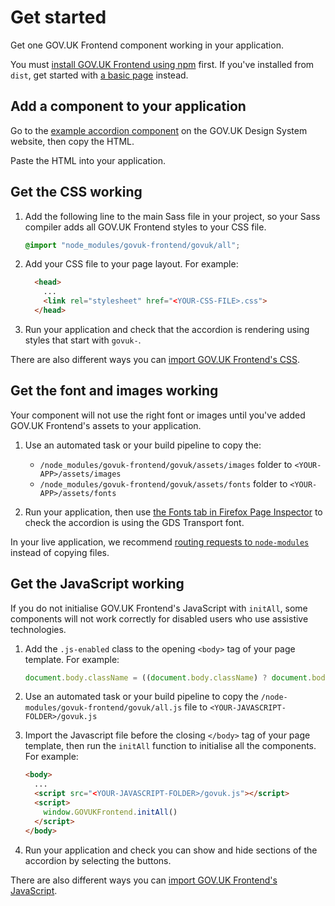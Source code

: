 # Get started

Get one GOV.UK Frontend component working in your application.

You must [install GOV.UK Frontend using npm](/docs/installation/installing-with-npm.md) first. If you've installed from `dist`, get started with [a basic page](/docs/installation/installing-from-dist.md#2-include-resources) instead.

## Add a component to your application

Go to the [example accordion component](https://design-system.service.gov.uk/components/accordion/#accordion-example) on the GOV.UK Design System website, then copy the HTML.

Paste the HTML into your application.

## Get the CSS working

1. Add the following line to the main Sass file in your project, so your Sass compiler adds all GOV.UK Frontend styles to your CSS file.

    ```Scss
    @import "node_modules/govuk-frontend/govuk/all";
    ```

2. Add your CSS file to your page layout. For example:

    ```html
      <head>
        ...
        <link rel="stylesheet" href="<YOUR-CSS-FILE>.css">
      </head>
    ```

3. Run your application and check that the accordion is rendering using styles that start with `govuk-`.

There are also different ways you can [import GOV.UK Frontend's CSS](/docs/installation/importing-css-assets-and-javascript.md#css).

## Get the font and images working

Your component will not use the right font or images until you've added GOV.UK Frontend's assets to your application.

1. Use an automated task or your build pipeline to copy the:

    - `/node_modules/govuk-frontend/govuk/assets/images` folder to `<YOUR-APP>/assets/images`
    - `/node_modules/govuk-frontend/govuk/assets/fonts` folder to `<YOUR-APP>/assets/fonts`

2. Run your application, then use [the Fonts tab in Firefox Page Inspector](https://developer.mozilla.org/en-US/docs/Tools/Page_Inspector/How_to/Edit_fonts#The_Fonts_tab) to check the accordion is using the GDS Transport font.

In your live application, we recommend [routing requests to `node-modules`](/docs/installation/importing-css-assets-and-javascript.md#font-and-image-assets) instead of copying files.

## Get the JavaScript working

If you do not initialise GOV.UK Frontend's JavaScript with `initAll`, some components will not work correctly for disabled users who use assistive technologies.

1. Add the `.js-enabled` class to the opening `<body>` tag of your page template. For example:

    ```JavaScript
    document.body.className = ((document.body.className) ? document.body.className + ' js-enabled' : 'js-enabled');
    ```

2. Use an automated task or your build pipeline to copy the `/node-modules/govuk-frontend/govuk/all.js` file to `<YOUR-JAVASCRIPT-FOLDER>/govuk.js`

3. Import the Javascript file before the closing `</body>` tag of your page template, then run the `initAll` function to initialise all the components. For example:

    ```html
    <body>
      ...
      <script src="<YOUR-JAVASCRIPT-FOLDER>/govuk.js"></script>
      <script>
        window.GOVUKFrontend.initAll()
      </script>
    </body>
    ```

4. Run your application and check you can show and hide sections of the accordion by selecting the buttons.

There are also different ways you can [import GOV.UK Frontend's JavaScript](/docs/installation/importing-css-assets-and-javascript.md#javascript).
